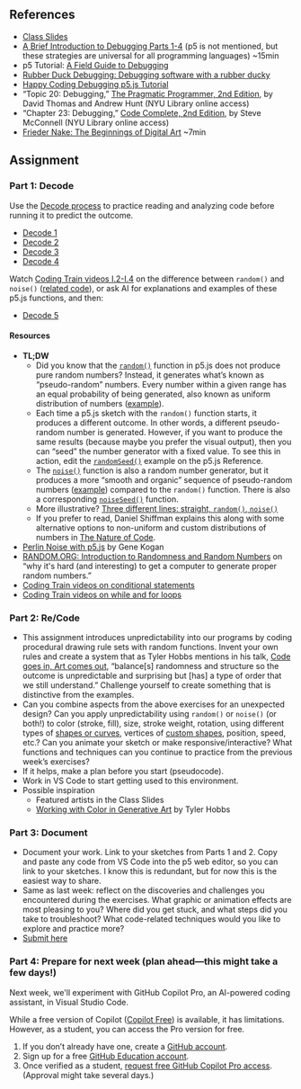 ## References

- [Class
  Slides](https://drive.google.com/drive/folders/1HC5g1BO8moptbtgz-JwVVv9DldnW3Q_U?usp=sharing)
- [A Brief Introduction to Debugging Parts
  1-4](https://vimeo.com/channels/debugging) (p5 is not mentioned, but these
  strategies are universal for all programming languages) ~15min
- p5 Tutorial: [A Field Guide to
  Debugging](https://p5js.org/learn/debugging.html)
- [Rubber Duck Debugging: Debugging software with a rubber
  ducky](https://rubberduckdebugging.com/)
- [Happy Coding Debugging p5.js
  Tutorial](https://happycoding.io/tutorials/p5js/debugging)
- “Topic 20: Debugging,” [The Pragmatic Programmer, 2nd
  Edition](https://bobcat.library.nyu.edu/primo-explore/fulldisplay?docid=nyu_aleph006843771&context=L&vid=NYU&lang=en_US&search_scope=all&adaptor=Local%20Search%20Engine&tab=all&query=any,contains,pragmatic%20programmer&sortby=rank&mode=basic),
  by David Thomas and Andrew Hunt (NYU Library online access)
- “Chapter 23: Debugging,” [Code Complete, 2nd
  Edition](https://bobcat.library.nyu.edu/primo-explore/fulldisplay?docid=nyu_aleph005835845&context=L&vid=NYU&lang=en_US&search_scope=all&adaptor=Local%20Search%20Engine&isFrbr=true&tab=all&query=any,contains,code%20complete&sortby=date&facet=frbrgroupid,include,1147872474&offset=0),
  by Steve McConnell (NYU Library online access)
- [Frieder Nake: The Beginnings of Digital Art](https://vimeo.com/645548103)
  ~7min

## Assignment

### Part 1: Decode

Use the [Decode process](https://github.com/ellennickles/code-your-way-s25/blob/main/decode.md) to practice reading and analyzing code before running it to predict the outcome.

- [Decode
  1](https://github.com/ellennickles/code-your-way-s25/blob/main/week2/decode1.js)
- [Decode
  2](https://github.com/ellennickles/code-your-way-s25/blob/main/week2/decode2.js)
- [Decode
  3](https://github.com/ellennickles/code-your-way-s25/blob/main/week2/decode3.js)
- [Decode
  4](https://github.com/ellennickles/code-your-way-s25/blob/main/week2/decode4.js)

Watch [Coding Train videos
I.2-I.4](https://thecodingtrain.com/tracks/the-nature-of-code-2/noc/perlin/intro-to-perlin-noise)
on the difference between `random()` and `noise()` ([related
code](https://editor.p5js.org/codingtrain/collections/qTyT_RX11)), or ask AI for
explanations and examples of these p5.js functions, and then:

- [Decode
  5](https://github.com/ellennickles/code-your-way-s25/blob/main/week2/decode5.js)

#### Resources

- **TL;DW**
  - Did you know that the [`random()`](https://p5js.org/reference/p5/random)
    function in p5.js does not produce pure random numbers? Instead, it
    generates what’s known as “pseudo-random” numbers. Every number within a
    given range has an equal probability of being generated, also known as
    uniform distribution of numbers
    ([example](https://editor.p5js.org/enickles/sketches/dC50tsWAF)).
  - Each time a p5.js sketch with the `random()` function starts, it produces a
    different outcome. In other words, a different pseudo-random number is
    generated. However, if you want to produce the same results (because maybe
    you prefer the visual output), then you can “seed” the number generator with
    a fixed value. To see this in action, edit the
    [`randomSeed()`](https://p5js.org/reference/p5/randomSeed) example on the
    p5.js Reference.
  - The [`noise()`](https://p5js.org/reference/p5/noise) function is also a
    random number generator, but it produces a more “smooth and organic”
    sequence of pseudo-random numbers
    ([example](https://editor.p5js.org/enickles/sketches/HvjK-H9sw)) compared to
    the `random()` function. There is also a corresponding
    [`noiseSeed()`](https://p5js.org/reference/p5/noiseSeed) function.
  - More illustrative? [Three different lines: straight, `random()`,
    `noise()`](https://editor.p5js.org/enickles/sketches/8zBZe9DuZ)
  - If you prefer to read, Daniel Shiffman explains this along with some
    alternative options to non-uniform and custom distributions of numbers in [The Nature of
    Code](https://natureofcode.com/random/).
- [Perlin Noise with p5.js](http://genekogan.com/code/p5js-perlin-noise/) by
  Gene Kogan
- [RANDOM.ORG: Introduction to Randomness and Random
  Numbers](https://www.random.org/randomness/) on “why it's hard (and
  interesting) to get a computer to generate proper random numbers.”
- [Coding Train videos on conditional
  statements](https://thecodingtrain.com/tracks/code-programming-with-p5-js/code/3-conditionals/1-conditionals)
- [Coding Train videos on while and for
  loops](https://thecodingtrain.com/tracks/code-programming-with-p5-js/code/4-loops/1-while-for)

### Part 2: Re/Code

- This assignment introduces unpredictability into our programs by
  coding procedural drawing rule sets with random functions. Invent your own
  rules and create a system that as Tyler Hobbs mentions in his talk, [Code goes
  in, Art comes out](https://www.tylerxhobbs.com/words/code-goes-in-art-comes-out), “balance[s]
  randomness and structure so the outcome is unpredictable and surprising but
  [has] a type of order that we still understand.” Challenge yourself to create
  something that is distinctive from the examples.
- Can you combine aspects from the above exercises for an unexpected design? Can
  you apply unpredictability using `random()` or `noise()` (or both!) to color
  (stroke, fill), size, stroke weight, rotation, using different types of
  [shapes or curves](https://p5js.org/reference/#Shape), vertices of
  [custom shapes](https://p5js.org/reference/p5/vertex), position, speed,
  etc.? Can you animate your sketch or make responsive/interactive? What
  functions and techniques can you continue to practice from the previous week’s exercises?
- If it helps, make a plan before you start (pseudocode).
- Work in VS Code to start getting used to this environment.
- Possible inspiration
  - Featured artists in the Class Slides
  - [Working with Color in Generative
    Art](https://tylerxhobbs.com/essays/2016/working-with-color-in-generative-art)
    by Tyler Hobbs

### Part 3: Document

- Document your work. Link to your sketches from Parts 1 and 2. Copy and paste
  any code from VS Code into the p5 web editor, so you can link to your
  sketches. I know this is redundant, but for now this is the easiest way to
  share.
- Same as last week: reflect on the discoveries and challenges you encountered
  during the exercises. What graphic or animation effects are most pleasing to
  you? Where did you get stuck, and what steps did you take to troubleshoot?
  What code-related techniques would you like to explore and practice more?
- [Submit here](https://forms.gle/CJZMpMpTeDxpvWv18)

### Part 4: Prepare for next week (plan ahead—this might take a few days!)

Next week, we'll experiment with GitHub Copilot Pro, an AI-powered coding assistant, in Visual Studio Code.

While a free version of Copilot ([Copilot Free](https://docs.github.com/en/copilot/managing-copilot/managing-copilot-as-an-individual-subscriber/about-github-copilot-free)) is available, it has limitations. However, as a student, you can access the Pro version for free.

1. If you don’t already have one, create a [GitHub account](https://github.com).
2. Sign up for a free [GitHub Education
  account](https://github.com/education/students).
3. Once verified as a student, [request free GitHub Copilot Pro
  access](https://docs.github.com/en/copilot/managing-copilot/managing-copilot-as-an-individual-subscriber/managing-your-github-copilot-pro-subscription/getting-free-access-to-copilot-pro-as-a-student-teacher-or-maintainer). (Approval might take several days.)
